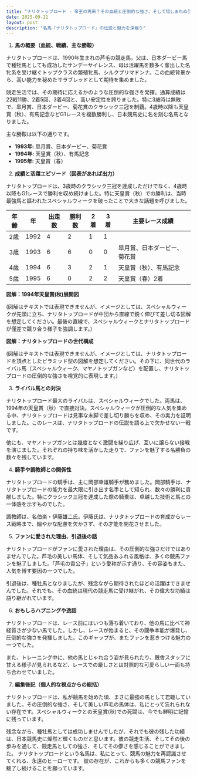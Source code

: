 ```yaml
---
title: "ナリタトップロード - 帝王の再来？その血統と圧倒的な強さ、そして惜しまれぬ引退"
date: 2025-09-11
layout: post
description: "名馬『ナリタトップロード』の伝説と魅力を深堀り"
---
```


1. **馬の概要（血統、戦績、主な勝鞍）**

ナリタトップロードは、1990年生まれの芦毛の競走馬。父は、日本ダービー馬で種牡馬としても成功したサンデーサイレンス、母は活躍馬を数多く輩出した名牝系を受け継ぐトップクラスの繁殖牝馬、シルクプリマドンナ。この血統背景から、高い能力を秘めたサラブレッドとして期待を集めました。

競走生活では、その期待に応えるかのような圧倒的な強さを発揮。通算成績は22戦11勝、2着5回、3着4回と、高い安定性を誇りました。特に3歳時は無敗で、皐月賞、日本ダービー、菊花賞のクラシック三冠を制覇。4歳時以降も天皇賞（秋）、有馬記念などG1レースを複数勝利し、日本競馬史に名を刻む名馬となりました。

主な勝鞍は以下の通りです。

* **1993年:** 皐月賞、日本ダービー、菊花賞
* **1994年:** 天皇賞（秋）、有馬記念
* **1995年:** 天皇賞（春）


2. **成績と活躍エピソード（図表があれば出力）**

ナリタトップロードは、3歳時のクラシック三冠を達成しただけでなく、4歳時以降もG1レースで勝利を収め続けました。特に天皇賞（秋）での勝利は、当時最強馬と謳われたスペシャルウィークを破ったことで大きな話題を呼びました。

| 年齢 | 年 | 出走数 | 勝利数 | 2着 | 3着 | 主要レース成績 |
|---|---|---|---|---|---|---|
| 2歳 | 1992 | 4 | 2 | 1 | 1 |  |
| 3歳 | 1993 | 6 | 6 | 0 | 0 | 皐月賞、日本ダービー、菊花賞 |
| 4歳 | 1994 | 6 | 3 | 2 | 1 | 天皇賞（秋）、有馬記念 |
| 5歳 | 1995 | 6 | 0 | 2 | 2 | 天皇賞（春）2着 |


**図解：1994年天皇賞(秋)展開図**

(図解はテキストでは表現できませんが、イメージとしては、スペシャルウィークが先頭に立ち、ナリタトップロードが中団から直線で鋭く伸びて差し切る図解を想定してください。最後の直線で、スペシャルウィークとナリタトップロードが僅差で競り合う様子を強調します。)


**図解：ナリタトップロードの世代構成**

(図解はテキストでは表現できませんが、イメージとしては、ナリタトップロードを頂点としたピラミッド型の図解を想定してください。その下に、同世代のライバル馬（スペシャルウィーク、マヤノトップガンなど）を配置し、ナリタトップロードの圧倒的な強さを視覚的に表現します。)


3. **ライバル馬との対決**

ナリタトップロード最大のライバルは、スペシャルウィークでした。両馬は、1994年の天皇賞（秋）で直接対決。スペシャルウィークが圧倒的な人気を集める中、ナリタトップロードは見事な末脚で差し切り勝ちを収め、その実力を証明しました。このレースは、ナリタトップロードの伝説を語る上で欠かせない一戦です。

他にも、マヤノトップガンとは幾度となく激闘を繰り広げ、互いに譲らない接戦を演じました。それぞれの持ち味を活かした走りで、ファンを魅了する名勝負の数々を残しています。


4. **騎手や調教師との関係性**

ナリタトップロードの騎手は、主に岡部幸雄騎手が務めました。岡部騎手は、ナリタトップロードの能力を最大限に引き出す名手として知られ、数々の勝利に貢献しました。特にクラシック三冠を達成した際の騎乗は、卓越した技術と馬との一体感を示すものでした。

調教師は、名伯楽・伊藤雄二氏。伊藤氏は、ナリタトップロードの育成からレース戦略まで、細やかな配慮を欠かさず、その才能を開花させました。


5. **ファンに愛された理由、引退後の話**

ナリタトップロードがファンに愛された理由は、その圧倒的な強さだけではありませんでした。芦毛の美しい馬体、そして気品あふれる風格は、多くの競馬ファンを魅了しました。「芦毛の貴公子」という愛称が示す通り、その容姿もまた、人気を博す要因の一つでした。

引退後は、種牡馬となりましたが、残念ながら期待されたほどの活躍はできませんでした。それでも、その血統は現代の競走馬に受け継がれ、その偉大な功績は語り継がれています。


6. **おもしろハプニングや逸話**

ナリタトップロードは、レース前にはいつも落ち着いており、他の馬に比べて神経質さが少ない馬でした。しかし、レースが始まると、その闘争本能が爆発し、圧倒的な強さを発揮しました。このギャップが、またファンを惹きつける魅力の一つでした。

また、トレーニング中に、他の馬とじゃれ合う姿が見られたり、厩舎スタッフに甘える様子が見られるなど、レースでの厳しさとは対照的な可愛らしい一面も持ち合わせていました。


7. **編集後記（個人的な視点からの総括）**

ナリタトップロードは、私が競馬を始めた頃、まさに最強の馬として君臨していました。その圧倒的な強さ、そして美しい芦毛の馬体は、私にとって忘れられない存在です。スペシャルウィークとの天皇賞(秋)での死闘は、今でも鮮明に記憶に残っています。

残念ながら、種牡馬としては成功しませんでしたが、それでも彼の残した功績は、日本競馬史に燦然と輝くものだと思います。彼の競走生活、そしてその後の歩みを通して、競走馬としての強さ、そしてその儚さを感じることができました。  ナリタトップロードという名馬は、私にとって、競馬の魅力を再認識させてくれる、永遠のヒーローです。  彼の存在が、これからも多くの競馬ファンを魅了し続けることを願っています。
